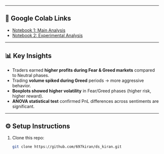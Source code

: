 
---

## 🔗 Google Colab Links
- [Notebook 1: Main Analysis](https://colab.research.google.com/drive/1Cqtp20YizfnNBEgw9ujCVcg1EnqOrnhj?usp=sharing)
- [Notebook 2: Experimental Analysis](https://colab.research.google.com/drive/1nSycFgdcfRP5nKtQsMOpShoB2Lq3Sknk?usp=sharing)

---

## 📊 Key Insights
- Traders earned **higher profits during Fear & Greed markets** compared to Neutral phases.  
- Trading **volume spiked during Greed** periods → more aggressive behavior.  
- **Boxplots showed higher volatility** in Fear/Greed phases (higher risk, higher reward).  
- **ANOVA statistical test** confirmed PnL differences across sentiments are significant.  

---

## ⚙️ Setup Instructions
1. Clone this repo:
   ```bash
   git clone https://github.com/697kiran/ds_kiran.git
